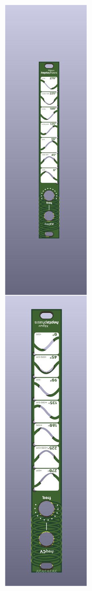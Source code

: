 ![front](https://github.com/pierstu/eurorack-panels/blob/master/charonme-heptaphasis/heptaphasis_front.jpg) ![back](https://github.com/pierstu/eurorack-panels/blob/master/charonme-heptaphasis/heptaphasis_back.jpg)
